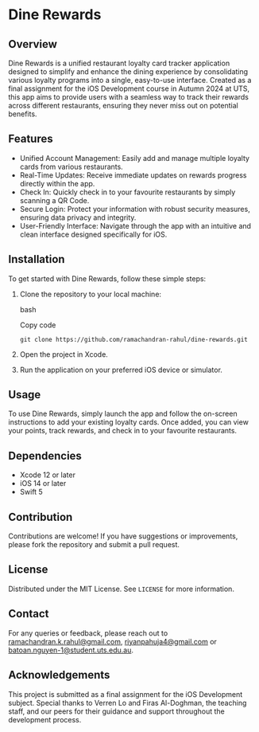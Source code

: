 Dine Rewards
============

Overview
--------

Dine Rewards is a unified restaurant loyalty card tracker application designed to simplify and enhance the dining experience by consolidating various loyalty programs into a single, easy-to-use interface. Created as a final assignment for the iOS Development course in Autumn 2024 at UTS, this app aims to provide users with a seamless way to track their rewards across different restaurants, ensuring they never miss out on potential benefits.

Features
--------

-   Unified Account Management: Easily add and manage multiple loyalty cards from various restaurants.
-   Real-Time Updates: Receive immediate updates on rewards progress directly within the app.
-   Check In: Quickly check in to your favourite restaurants by simply scanning a QR Code. 
-   Secure Login: Protect your information with robust security measures, ensuring data privacy and integrity.
-   User-Friendly Interface: Navigate through the app with an intuitive and clean interface designed specifically for iOS.

Installation
------------

To get started with Dine Rewards, follow these simple steps:

1.  Clone the repository to your local machine:

    bash

    Copy code

    `git clone https://github.com/ramachandran-rahul/dine-rewards.git`

2.  Open the project in Xcode.
3.  Run the application on your preferred iOS device or simulator.

Usage
-----

To use Dine Rewards, simply launch the app and follow the on-screen instructions to add your existing loyalty cards. Once added, you can view your points, track rewards, and check in to your favourite restaurants.

Dependencies
------------

-   Xcode 12 or later
-   iOS 14 or later
-   Swift 5

Contribution
------------

Contributions are welcome! If you have suggestions or improvements, please fork the repository and submit a pull request.

License
-------

Distributed under the MIT License. See `LICENSE` for more information.

Contact
-------

For any queries or feedback, please reach out to <ramachandran.k.rahul@gmail.com>, <riyanpahuja4@gmail.com> or <batoan.nguyen-1@student.uts.edu.au>.

Acknowledgements
----------------

This project is submitted as a final assignment for the iOS Development subject. Special thanks to Verren Lo and Firas Al-Doghman, the teaching staff, and our peers for their guidance and support throughout the development process.
